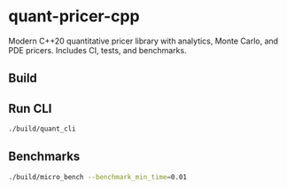 # quant-pricer-cpp

Modern C++20 quantitative pricer library with analytics, Monte Carlo, and PDE pricers. Includes CI, tests, and benchmarks.

## Build


## Run CLI

```bash
./build/quant_cli
```

## Benchmarks

```bash
./build/micro_bench --benchmark_min_time=0.01
```
